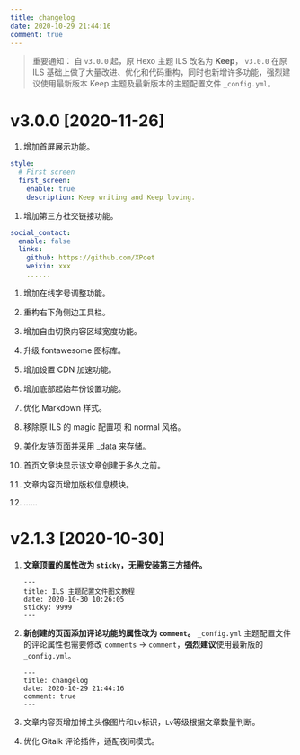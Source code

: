 ```yaml
---
title: changelog
date: 2020-10-29 21:44:16
comment: true
---
```


> 重要通知：
> 自 `v3.0.0` 起，原 Hexo 主题 ILS 改名为 **Keep**， `v3.0.0` 在原 ILS 基础上做了大量改进、优化和代码重构，同时也新增许多功能，强烈建议使用最新版本 Keep 主题及最新版本的主题配置文件 `_config.yml`。

# v3.0.0 [2020-11-26]

1. 增加首屏展示功能。

```yml
style:
  # First screen
  first_screen:
    enable: true
    description: Keep writing and Keep loving.
```

1. 增加第三方社交链接功能。

```yml
social_contact:
  enable: false
  links:
    github: https://github.com/XPoet
    weixin: xxx
    ......
```

1. 增加在线字号调整功能。

1. 重构右下角侧边工具栏。

1. 增加自由切换内容区域宽度功能。

1. 升级 fontawesome 图标库。

1. 增加设置 CDN 加速功能。

1. 增加底部起始年份设置功能。

1. 优化 Markdown 样式。

1. 移除原 ILS 的 magic 配置项 和 normal 风格。

1. 美化友链页面并采用 \_data 来存储。

1. 首页文章块显示该文章创建于多久之前。

1. 文章内容页增加版权信息模块。

1. ......

# v2.1.3 [2020-10-30]

1. **文章顶置的属性改为 `sticky`，无需安装第三方插件。**

   ```
   ---
   title: ILS 主题配置文件图文教程
   date: 2020-10-30 10:26:05
   sticky: 9999
   ---
   ```

2. **新创建的页面添加评论功能的属性改为 `comment`。**
   `_config.yml` 主题配置文件的评论属性也需要修改 `comments` -> `comment`，**强烈建议**使用最新版的 `_config.yml`。

   ```
   ---
   title: changelog
   date: 2020-10-29 21:44:16
   comment: true
   ---
   ```

3. 文章内容页增加博主头像图片和`Lv`标识，`Lv`等级根据文章数量判断。
4. 优化 Gitalk 评论插件，适配夜间模式。
